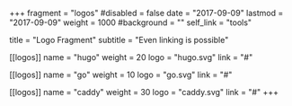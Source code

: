 +++
fragment = "logos"
#disabled = false
date = "2017-09-09"
lastmod = "2017-09-09"
weight = 1000
#background = ""
self_link = "tools"

title = "Logo Fragment"
subtitle = "Even linking is possible"

[[logos]]
  name = "hugo"
  weight = 20
  logo = "hugo.svg"
  link = "#"

[[logos]]
  name = "go"
  weight = 10
  logo = "go.svg"
  link = "#"

[[logos]]
  name = "caddy"
  weight = 30
  logo = "caddy.svg"
  link = "#"
+++
